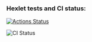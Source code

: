 ### Hexlet tests and CI status:

[![Actions Status](https://github.com/kssedenko/devops-for-programmers-project-74/workflows/hexlet-check/badge.svg)](https://github.com/kssedenko/devops-for-programmers-project-74/actions)


![CI Status](https://github.com/kssedenko/devops-for-programmers-project-74/actions/workflows/push.yml/badge.svg)